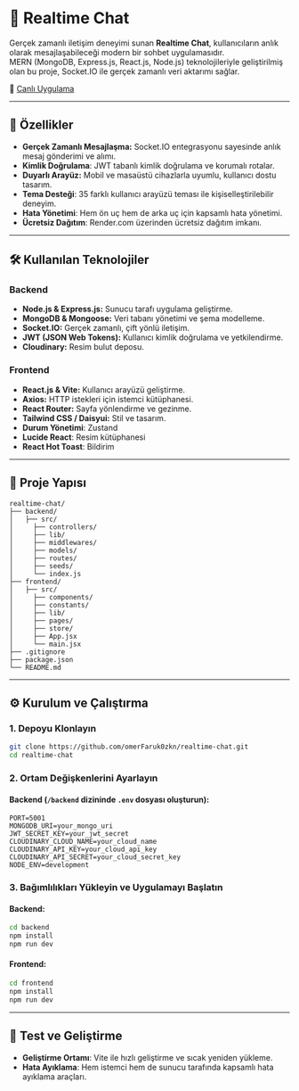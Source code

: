 # 💬 Realtime Chat

Gerçek zamanlı iletişim deneyimi sunan **Realtime Chat**, kullanıcıların anlık olarak mesajlaşabileceği modern bir sohbet uygulamasıdır.  
MERN (MongoDB, Express.js, React.js, Node.js) teknolojileriyle geliştirilmiş olan bu proje, Socket.IO ile gerçek zamanlı veri aktarımı sağlar.

🔗 [Canlı Uygulama](https://realtime-chat-4i40.onrender.com/login)

---

## 🚀 Özellikler

- **Gerçek Zamanlı Mesajlaşma:** Socket.IO entegrasyonu sayesinde anlık mesaj gönderimi ve alımı.
- **Kimlik Doğrulama**: JWT tabanlı kimlik doğrulama ve korumalı rotalar.
- **Duyarlı Arayüz:** Mobil ve masaüstü cihazlarla uyumlu, kullanıcı dostu tasarım.
- **Tema Desteği**: 35 farklı kullanıcı arayüzü teması ile kişiselleştirilebilir deneyim.
- **Hata Yönetimi**: Hem ön uç hem de arka uç için kapsamlı hata yönetimi.
- **Ücretsiz Dağıtım**: Render.com üzerinden ücretsiz dağıtım imkanı.

---

## 🛠️ Kullanılan Teknolojiler

### Backend

- **Node.js & Express.js:** Sunucu tarafı uygulama geliştirme.
- **MongoDB & Mongoose:** Veri tabanı yönetimi ve şema modelleme.
- **Socket.IO:** Gerçek zamanlı, çift yönlü iletişim.
- **JWT (JSON Web Tokens):** Kullanıcı kimlik doğrulama ve yetkilendirme.
- **Cloudinary:** Resim bulut deposu.

### Frontend

- **React.js & Vite:** Kullanıcı arayüzü geliştirme.
- **Axios:** HTTP istekleri için istemci kütüphanesi.
- **React Router:** Sayfa yönlendirme ve gezinme.
- **Tailwind CSS / Daisyui:** Stil ve tasarım.
- **Durum Yönetimi**: Zustand
- **Lucide React**: Resim kütüphanesi
- **React Hot Toast**: Bildirim

---

## 📁 Proje Yapısı

```
realtime-chat/
├── backend/
│   ├── src/
│     ├── controllers/
│     ├── lib/
│     ├── middlewares/
│     ├── models/
│     ├── routes/
│     ├── seeds/
│     └── index.js
├── frontend/
│   ├── src/
│     ├── components/
│     ├── constants/
│     ├── lib/
│     ├── pages/
│     ├── store/
│     ├── App.jsx
│     └── main.jsx
├── .gitignore
├── package.json
└── README.md
```

---

## ⚙️ Kurulum ve Çalıştırma

### 1. Depoyu Klonlayın

```bash
git clone https://github.com/omerFaruk0zkn/realtime-chat.git
cd realtime-chat
```

### 2. Ortam Değişkenlerini Ayarlayın

#### Backend (`/backend` dizininde `.env` dosyası oluşturun):

```
PORT=5001
MONGODB_URI=your_mongo_uri
JWT_SECRET_KEY=your_jwt_secret
CLOUDINARY_CLOUD_NAME=your_cloud_name
CLOUDINARY_API_KEY=your_cloud_api_key
CLOUDINARY_API_SECRET=your_cloud_secret_key
NODE_ENV=development
```

### 3. Bağımlılıkları Yükleyin ve Uygulamayı Başlatın

#### Backend:

```bash
cd backend
npm install
npm run dev
```

#### Frontend:

```bash
cd frontend
npm install
npm run dev
```

---

## 🧪 Test ve Geliştirme

- **Geliştirme Ortamı**: Vite ile hızlı geliştirme ve sıcak yeniden yükleme.
- **Hata Ayıklama**: Hem istemci hem de sunucu tarafında kapsamlı hata ayıklama araçları.
